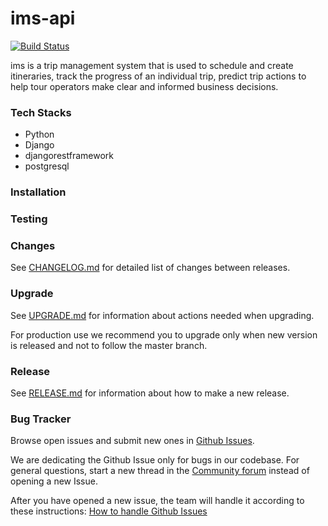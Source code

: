 # ims-api
[![Build Status](https://travis-ci.com/wewillneverfail/ims-api.svg?branch=ch-integrate-travis-ci-with-api)](https://travis-ci.com/wewillneverfail/ims-api)

ims is a trip management system that is used to schedule and create itineraries, track the progress of an individual trip, predict trip actions to help tour operators make clear and informed business decisions.

### Tech Stacks
- Python
- Django
- djangorestframework
- postgresql

### Installation

### Testing

### Changes
See [CHANGELOG.md](https://github.com/wewillneverfail/ims-api/blob/master/docs/CHANGELOG.md) for detailed list of changes between releases.

### Upgrade
See [UPGRADE.md](https://github.com/wewillneverfail/ims-api/blob/master/docs/UPGRADE.md) for information about actions needed when upgrading.

For production use we recommend you to upgrade only when new version is released and not to follow the master branch.

### Release
See [RELEASE.md](https://github.com/wewillneverfail/ims-api/blob/master/docs/RELEASE.md) for information about how to make a new release.

### Bug Tracker
Browse open issues and submit new ones in [Github Issues](https://github.com/wewillneverfail/ims-api/issues).

We are dedicating the Github Issue only for bugs in our codebase. For general questions, start a new thread in the [Community forum]() instead of opening a new Issue.

After you have opened a new issue, the team will handle it according to these instructions: [How to handle Github Issues](https://github.com/wewillneverfail/ims-api/blob/master/docs/how-to-handle-github-issues.md)
